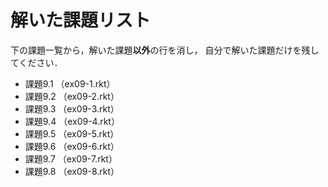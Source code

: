 # 解いた課題リスト

下の課題一覧から，解いた課題**以外**の行を消し，
自分で解いた課題だけを残してください．

* 課題9.1 （ex09-1.rkt）
* 課題9.2 （ex09-2.rkt）
* 課題9.3 （ex09-3.rkt）
* 課題9.4 （ex09-4.rkt）
* 課題9.5 （ex09-5.rkt）
* 課題9.6 （ex09-6.rkt）
* 課題9.7 （ex09-7.rkt）
* 課題9.8 （ex09-8.rkt）
